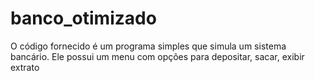 # banco_otimizado
O código fornecido é um programa simples que simula um sistema bancário. Ele possui um menu com opções para depositar, sacar, exibir extrato
